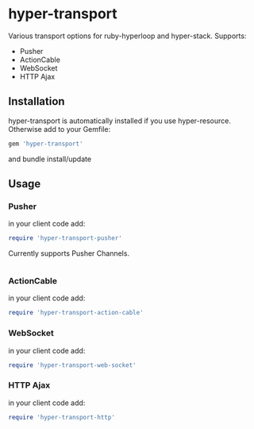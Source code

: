 # hyper-transport

Various transport options for ruby-hyperloop and hyper-stack.
Supports:
- Pusher
- ActionCable
- WebSocket
- HTTP Ajax

## Installation
hyper-transport is automatically installed if you use hyper-resource.
Otherwise add to your Gemfile:
```ruby
gem 'hyper-transport'
```
and bundle install/update

## Usage
### Pusher
in your client code add:
```ruby
require 'hyper-transport-pusher'
```
Currently supports Pusher Channels.
```ruby

```
### ActionCable
in your client code add:
```ruby
require 'hyper-transport-action-cable'
```
### WebSocket
in your client code add:
```ruby
require 'hyper-transport-web-socket'
```
### HTTP Ajax
in your client code add:
```ruby
require 'hyper-transport-http'
```
